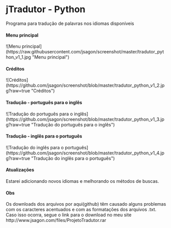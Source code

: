 # jTradutor - Python

Programa para tradução de palavras nos idiomas disponíveis

<h4>Menu principal</h4>
![Menu principal](https://raw.githubusercontent.com/jsagon/screenshot/master/tradutor_python_v1_1.jpg "Menu principal")

<h4>Créditos</h4>
![Créditos](https://github.com/jsagon/screenshot/blob/master/tradutor_python_v1_2.jpg?raw=true "Créditos")

<h4>Tradução - português para o inglês</h4>
![Tradução do português para o inglês](https://github.com/jsagon/screenshot/blob/master/tradutor_python_v1_3.jpg?raw=true "Tradução do português para o inglês")

<h4>Tradução - inglês para o português</h4>
![Tradução do inglês para o português](https://github.com/jsagon/screenshot/blob/master/tradutor_python_v1_4.jpg?raw=true "Tradução do inglês para o português")

<h4>Atualizações</h4>
Estarei adicionando novos idiomas e melhorando os métodos de buscas.

<h4>Obs</h4>
Os downloads dos arquivos por aqui(github) têm causado alguns problemas com os caracteres acentuados e com as formatações dos arquivos .txt. Caso isso ocorra, segue o link para o download no meu site http://www.jsagon.com/files/ProjetoTradutor.rar
